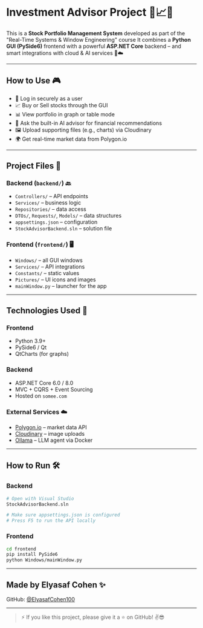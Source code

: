 # Investment Advisor Project 💼📈🧠

This is a **Stock Portfolio Management System** developed as part of the "Real-Time Systems & Window Engineering" course
It combines a **Python GUI (PySide6)** frontend with a powerful **ASP.NET Core** backend – and smart integrations with cloud & AI services 🤖☁️

---

## How to Use 🎮

- 🔐 Log in securely as a user  
- 📈 Buy or Sell stocks through the GUI  
- 📊 View portfolio in graph or table mode  
- 🧠 Ask the built-in AI advisor for financial recommendations  
- 🖼️ Upload supporting files (e.g., charts) via Cloudinary  
- 🌍 Get real-time market data from Polygon.io

---

## Project Files 📁

### Backend (`backend/`) 🔙
- `Controllers/` – API endpoints  
- `Services/` – business logic  
- `Repositories/` – data access  
- `DTOs/`, `Requests/`, `Models/` – data structures  
- `appsettings.json` – configuration  
- `StockAdvisorBackend.sln` – solution file  

### Frontend (`frontend/`) 🖥️
- `Windows/` – all GUI windows  
- `Services/` – API integrations  
- `Constants/` – static values  
- `Pictures/` – UI icons and images  
- `mainWindow.py` – launcher for the app  

---

## Technologies Used 🧠

### Frontend
- Python 3.9+  
- PySide6 / Qt  
- QtCharts (for graphs)  

### Backend
- ASP.NET Core 6.0 / 8.0  
- MVC + CQRS + Event Sourcing  
- Hosted on `somee.com`  

### External Services ☁️
- [Polygon.io](https://polygon.io) – market data API  
- [Cloudinary](https://cloudinary.com) – image uploads  
- [Ollama](https://ollama.ai) – LLM agent via Docker  

---

## How to Run 🛠️

### Backend

```bash
# Open with Visual Studio
StockAdvisorBackend.sln

# Make sure appsettings.json is configured
# Press F5 to run the API locally
```

### Frontend

```bash
cd frontend
pip install PySide6
python Windows/mainWindow.py
```

---

## Made by Elyasaf Cohen ✨

GitHub: [@ElyasafCohen100](https://github.com/ElyasafCohen100)

---

> ⚡ If you like this project, please give it a ⭐ on GitHub! ✌️😎
